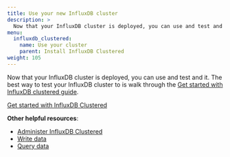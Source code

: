 ```yaml
---
title: Use your new InfluxDB cluster
description: >
  Now that your InfluxDB cluster is deployed, you can use and test and it.
menu:
  influxdb_clustered:
    name: Use your cluster
    parent: Install InfluxDB Clustered
weight: 105
---
```


Now that your InfluxDB cluster is deployed, you can use and test and it.
The best way to test your InfluxDB cluster to is walk through the
[Get started with InfluxDB clustered guide](/influxdb/clustered/get-started/setup/).

<a class="btn" href="/influxdb/clustered/get-started/setup/">Get started with InfluxDB Clustered</a>

**Other helpful resources**:

- [Administer InfluxDB Clustered](/influxdb/clustered/admin/)
- [Write data](/influxdb/clustered/write/)
- [Query data](/influxdb/clustered/query/)
